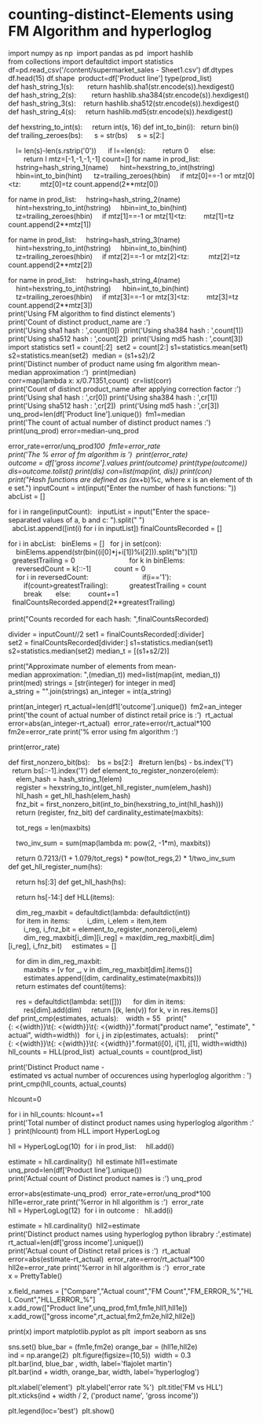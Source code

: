 # counting-distinct-Elements using FM Algorithm and hyperloglog
import numpy as np 
import pandas as pd 
import hashlib
from collections import defaultdict
import statistics
df=pd.read_csv('/content/supermarket_sales - Sheet1.csv')
df.dtypes
df.head(15)
df.shape 
product=df['Product line']
type(prod_list)
def hash_string_1(s): 
     return hashlib.sha1(str.encode(s)).hexdigest() 
def hash_string_2(s): 
      return hashlib.sha384(str.encode(s)).hexdigest()
def hash_string_3(s):
   return hashlib.sha512(str.encode(s)).hexdigest()
def hash_string_4(s):
    return hashlib.md5(str.encode(s)).hexdigest()

def hexstring_to_int(s):
    return int(s, 16)
def int_to_bin(i):
  return bin(i)
def trailing_zeroes(bs): 
    s = str(bs)
    s = s[2:]

    l= len(s)-len(s.rstrip('0')) 
    if l==len(s):
        return 0 
    else:
        return l
mtz=[-1,-1,-1,-1]
count=[]
for name in prod_list: 
    hstring=hash_string_1(name) 
    hint=hexstring_to_int(hstring) 
    hbin=int_to_bin(hint) 
    tz=trailing_zeroes(hbin)
    if mtz[0]==-1 or mtz[0]<tz: 
        mtz[0]=tz
count.append(2**mtz[0])

for name in prod_list:
    hstring=hash_string_2(name)
    hint=hexstring_to_int(hstring)
    hbin=int_to_bin(hint)
    tz=trailing_zeroes(hbin)
    if mtz[1]==-1 or mtz[1]<tz:
        mtz[1]=tz
count.append(2**mtz[1])

for name in prod_list:
    hstring=hash_string_3(name) 
    hint=hexstring_to_int(hstring)
    hbin=int_to_bin(hint)
    tz=trailing_zeroes(hbin)
    if mtz[2]==-1 or mtz[2]<tz: 
        mtz[2]=tz
count.append(2**mtz[2])

for name in prod_list:
    hstring=hash_string_4(name)
    hint=hexstring_to_int(hstring) 
    hbin=int_to_bin(hint) 
    tz=trailing_zeroes(hbin)
    if mtz[3]==-1 or mtz[3]<tz:
        mtz[3]=tz
count.append(2**mtz[3])
print('Using FM algorithm to find distinct elements') 
print('Count of distinct product_name are :')
print('Using sha1 hash : ',count[0]) 
print('Using sha384 hash : ',count[1]) 
print('Using sha512 hash : ',count[2]) 
print('Using md5 hash : ',count[3]) 
import statistics
set1 = count[:2] 
set2 = count[2:]
s1=statistics.mean(set1) 
s2=statistics.mean(set2) 
median = (s1+s2)/2
print('Distinct number of product name using fm algorithm mean-median approximation :') 
print(median)
corr=map(lambda x: x/0.71351,count) 
cr=list(corr)
print('Count of distinct product_name after applying correction factor :') 
print('Using sha1 hash : ',cr[0])
print('Using sha384 hash : ',cr[1]) 
print('Using sha512 hash : ',cr[2]) 
print('Using md5 hash : ',cr[3])
unq_prod=len(df['Product line'].unique()) 
fm1=median
print('The count of actual number of distinct product names :') 
print(unq_prod)
error=median-unq_prod

error_rate=error/unq_prod*100 
fm1e=error_rate
print('The % error of fm algorithm is ') 
print(error_rate)
outcome = df['gross income'].values
print(outcome)
print(type(outcome))
dis=outcome.tolist()
print(dis)
con=list(map(int, dis))
print(con)
print("Hash functions are defined as (a*x+b)\%c, where x is an element of the set.")
inputCount = int(input("Enter the number of hash functions: "))
abcList = []

for i in range(inputCount):
  inputList = input("Enter the space-separated values of a, b and c: ").split(" ")
  abcList.append([int(i) for i in inputList])
finalCountsRecorded = []

for i in abcList:
  binElems = []
  for j in set(con):                          
    binElems.append(str(bin((i[0]*j+i[1])%i[2])).split("b")[1])   
  greatestTrailing = 0                         
  for k in binElems:                          
    reversedCount = k[::-1]       
    count = 0
    for i in reversedCount:                     
      if(i=='1'):
        if(count>greatestTrailing):
          greatestTrailing = count              
        break
      else:
        count+=1
  finalCountsRecorded.append(2**greatestTrailing)         
                                    
print("Counts recorded for each hash: ",finalCountsRecorded)

divider = inputCount//2
set1 = finalCountsRecorded[:divider]
set2 = finalCountsRecorded[divider:]
s1=statistics.median(set1)
s2=statistics.median(set2)
median_t = [(s1+s2/2)]          
                        

print("Approximate number of elements from mean-median approximation: ",(median_t))
med=list(map(int, median_t))
print(med)
strings = [str(integer) for integer in med]
a_string = "".join(strings)
an_integer = int(a_string)

print(an_integer)
rt_actual=len(df1['outcome'].unique()) 
fm2=an_integer
print('the count of actual number of distinct retail price is :') 
rt_actual
error=abs(an_integer-rt_actual) 
error_rate=error/rt_actual*100 
fm2e=error_rate
print('% error using fm algorithm :')

print(error_rate) 

def first_nonzero_bit(bs): 
  bs = bs[2:]
  #return len(bs) - bs.index('1') 
  return bs[::-1].index('1')
def element_to_register_nonzero(elem): 
    elem_hash = hash_string_1(elem)
    register = hexstring_to_int(get_hll_register_num(elem_hash)) 
    hll_hash = get_hll_hash(elem_hash)
    fnz_bit = first_nonzero_bit(int_to_bin(hexstring_to_int(hll_hash))) 
    return (register, fnz_bit)
def cardinality_estimate(maxbits):

    tot_regs = len(maxbits)

    two_inv_sum = sum(map(lambda m: pow(2, -1*m), maxbits))

    return 0.7213/(1 + 1.079/tot_regs) * pow(tot_regs,2) * 1/two_inv_sum 
def get_hll_register_num(hs):

    return hs[:3]
def get_hll_hash(hs):

    return hs[-14:]
def HLL(items):

    dim_reg_maxbit = defaultdict(lambda: defaultdict(int)) 
    for item in items:
        i_dim, i_elem = item,item
        i_reg, i_fnz_bit = element_to_register_nonzero(i_elem) 
        dim_reg_maxbit[i_dim][i_reg] = max(dim_reg_maxbit[i_dim][i_reg], i_fnz_bit)
    estimates = []

    for dim in dim_reg_maxbit:
        maxbits = [v for _, v in dim_reg_maxbit[dim].items()] 
        estimates.append((dim, cardinality_estimate(maxbits)))
    return estimates
def count(items):

    res = defaultdict(lambda: set([])) 
    for dim in items:
        res[dim].add(dim)
    return [(k, len(v)) for k, v in res.items()]
def print_cmp(estimates, actuals): 
  width = 55
  print("{: <{width}}\t{: <{width}}\t{: <{width}}".format("product name", "estimate", "actual", width=width))
  for i, j in zip(estimates, actuals):
    print("{: <{width}}\t{: <{width}}\t{: <{width}}".format(i[0], i[1], j[1], width=width))
hll_counts = HLL(prod_list) 
actual_counts = count(prod_list)

print('Distinct Product name - estimated vs actual number of occurences using hyperloglog algorithm : ')
print_cmp(hll_counts, actual_counts)

hlcount=0

for i in hll_counts: hlcount+=1
print('Total number of distinct product names using hyperloglog algorithm :') 
print(hlcount)
from HLL import HyperLogLog

hll = HyperLogLog(10) 
for i in prod_list:
    hll.add(i)

estimate = hll.cardinality() 
hll
estimate
hll1=estimate
unq_prod=len(df['Product line'].unique())
print('Actual count of Distinct product names is :')
unq_prod

error=abs(estimate-unq_prod) 
error_rate=error/unq_prod*100 
hll1e=error_rate
print('%error in hll algorithm is :') 
error_rate
hll = HyperLogLog(12) 
for i in outcome :
  hll.add(i)

estimate = hll.cardinality() 
hll2=estimate
print('Distinct product names using hyperloglog python librabry :',estimate) 
rt_actual=len(df['gross income'].unique())
print('Actual count of Distinct retail prices is :') 
rt_actual
error=abs(estimate-rt_actual) 
error_rate=error/rt_actual*100 
hll2e=error_rate
print('%error in hll algorithm is :') 
error_rate
x = PrettyTable()

x.field_names = ["Compare","Actual count","FM Count","FM_ERROR_%","HLL Count","HLL_ERROR_%"]
x.add_row(["Product line",unq_prod,fm1,fm1e,hll1,hll1e]) 
x.add_row(["gross income",rt_actual,fm2,fm2e,hll2,hll2e])

print(x)
import matplotlib.pyplot as plt 
import seaborn as sns

sns.set()
blue_bar = (fm1e,fm2e)
orange_bar = (hll1e,hll2e) 
ind = np.arange(2) 
plt.figure(figsize=(10,5)) 
width = 0.3
plt.bar(ind, blue_bar , width, label='flajolet martin') 
plt.bar(ind + width, orange_bar, width, label='hyperloglog')

plt.xlabel('element') 
plt.ylabel('error rate %') 
plt.title('FM vs HLL')
plt.xticks(ind + width / 2, ('product name', 'gross income'))

plt.legend(loc='best') 
plt.show()
